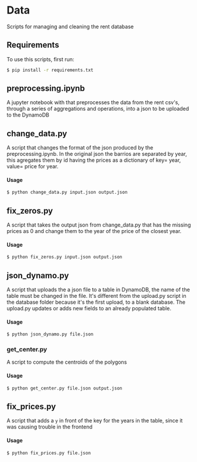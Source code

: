 # Data
Scripts for managing and cleaning the rent database 
## Requirements
To use this scripts, first run:
```bash
$ pip install -r requirements.txt
```


## preprocessing.ipynb
A jupyter notebook with that preprocesses the data from the rent csv's, through a series of aggregations and operations, into a json to be uploaded to the DynamoDB

## change_data.py
A script that changes the format of the json produced by the preprocessing.ipynb. In the original json the barrios are separated by year, this agregates them by id having the prices as a dictionary of key= year, value= price for year.
#### Usage
```bash
$ python change_data.py input.json output.json
```

## fix_zeros.py
A script that takes the output json from change_data.py that has the missing prices as 0 and change them to the year of the price of the closest year.
#### Usage
```bash
$ python fix_zeros.py input.json output.json
```

## json_dynamo.py
A script that uploads the a json file to a table in DynamoDB, the name of the table must be changed in the file. It's different from the upload.py script in the database folder because it's the first upload, to a blank database. The upload.py updates or adds new fields to an already populated table.
#### Usage
```bash
$ python json_dynamo.py file.json
```

### get_center.py
A script to compute the centroids of the polygons
#### Usage
```bash
$ python get_center.py file.json output.json
```

## fix_prices.py
A script that adds a `y` in front of the key for the years in the table, since it was causing trouble in the frontend 
#### Usage
```bash
$ python fix_prices.py file.json
```